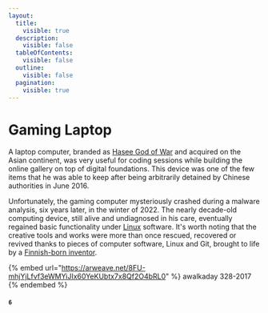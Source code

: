 ```yaml
---
layout:
  title:
    visible: true
  description:
    visible: false
  tableOfContents:
    visible: false
  outline:
    visible: false
  pagination:
    visible: true
---
```


# Gaming Laptop

A laptop computer, branded as [Hasee God of War](http://en.haseecomputer.com/About/about24.html) and acquired on the Asian continent, was very useful for coding sessions while building the online gallery on top of digital foundations. This device was one of the few items that he was able to keep after being arbitrarily detained by Chinese authorities in June 2016.

Unfortunately, the gaming computer mysteriously crashed during a malware analysis, six years later, in the winter of 2022. The nearly decade-old computing device, still alive and undiagnosed in his care, eventually regained basic functionality under [Linux](https://www.redhat.com/en/topics/linux/what-is-linux) software. It's worth noting that the creative tools and works were more than once rescued, recovered or revived thanks to pieces of computer software, Linux and Git, brought to life by a [Finnish-born inventor](https://github.com/torvalds).



{% embed url="https://arweave.net/8FU-mhjYjLfvf3eWMYiJIx60YeKUbtx7x8Qf2O4bRL0" %}
awalkaday 328-2017
{% endembed %}



#### `6`
